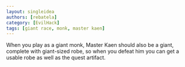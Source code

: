 ```yaml
---
layout: singleidea
authors: [rebatela]
category: [EvilHack]
tags: [giant race, monk, master kaen]
---
```

When you play as a giant monk, Master Kaen should also be a giant, complete with
giant-sized robe, so when you defeat him you can get a usable robe as well as
the quest artifact.
